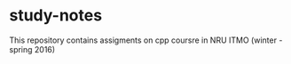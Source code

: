 # study-notes
This repository contains assigments on cpp coursre in NRU ITMO (winter - spring 2016)

